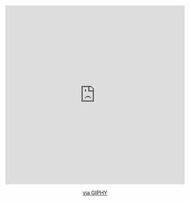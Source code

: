 <div id="header" align="center">
  <iframe src="https://giphy.com/embed/ZwMF9XIF7eo9i" width="480" height="480" frameBorder="0" class="giphy-embed" allowFullScreen></iframe><p><a href="https://giphy.com/gifs/xcopy-glitch-colors-xcopy-ZwMF9XIF7eo9i">via GIPHY</a></p>
</div>
